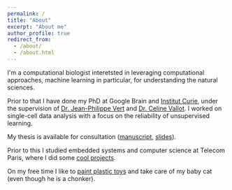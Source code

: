 ```yaml
---
permalink: /
title: "About"
excerpt: "About me"
author_profile: true
redirect_from: 
  - /about/
  - /about.html
---
```


I'm a computational biologist interetsted in leveraging computational approaches, machine learning in particular, for understanding the natural sciences.

Prior to that I have done my PhD at Google Brain and [Institut Curie](https://curie.fr/), under the supervision of [Dr. Jean-Philippe Vert](https://jpvert.github.io/) and [Dr. Celine Vallot](https://curie.fr/personne/celine-vallot). I worked on single-cell data analysis with a focus on the reliability of unsupervised learning.

My thesis is available for consultation ([manuscript](), [slides](https://docs.google.com/presentation/d/1d9BdVEOqfCx-f4dQsPHoSE6gcIxI1pVg2Tqw0TqJk2c/edit?usp=sharing)).

Prior to this I studied embedded systems and computer science at Telecom Paris, where I did some [cool projects](https://www.hackster.io/gamazeps).

On my free time I like to [paint plastic toys](https://www.instagram.com/gamazeps/) and take care of my baby cat (even though he is a chonker).
